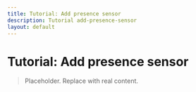 ```yaml
---
title: Tutorial: Add presence sensor
description: Tutorial add-presence-sensor
layout: default
---
```

# Tutorial: Add presence sensor

> Placeholder. Replace with real content.
